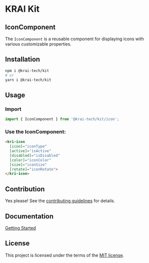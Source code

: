 # KRAI Kit
## IconComponent

The `IconComponent` is a reusable component for displaying icons with various customizable properties.

## Installation

```bash
npm i @krai-tech/kit
# or
yarn i @krai-tech/kit
```

## Usage

### Import
```ts
import { IconComponent } from '@krai-tech/kit/icon';
```

### Use the IconComponent:
```html
<kri-icon
  [icon]="iconType"
  [active]="isActive"
  [disabled]="isDisabled"
  [color]="iconColor"
  [size]="iconSize"
  [rotate]="iconRotate">
</kri-icon>
```

## Contribution

Yes please! See the
[contributing guidelines](https://krai-kit.dev/en/docs/contribution)
for details.

## Documentation

[Getting Started](https://krai-kit.dev/en/docs/getting-started)

## License

This project is licensed under the terms of the
[MIT license](https://github.com/krai-tech/krai-kit/blob/master/LICENSE).
